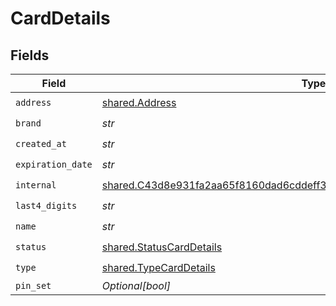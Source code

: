 # CardDetails


## Fields

| Field                                                                                                                                                              | Type                                                                                                                                                               | Required                                                                                                                                                           | Description                                                                                                                                                        |
| ------------------------------------------------------------------------------------------------------------------------------------------------------------------ | ------------------------------------------------------------------------------------------------------------------------------------------------------------------ | ------------------------------------------------------------------------------------------------------------------------------------------------------------------ | ------------------------------------------------------------------------------------------------------------------------------------------------------------------ |
| `address`                                                                                                                                                          | [shared.Address](../../models/shared/address.md)                                                                                                                   | :heavy_check_mark:                                                                                                                                                 | N/A                                                                                                                                                                |
| `brand`                                                                                                                                                            | *str*                                                                                                                                                              | :heavy_check_mark:                                                                                                                                                 | N/A                                                                                                                                                                |
| `created_at`                                                                                                                                                       | *str*                                                                                                                                                              | :heavy_check_mark:                                                                                                                                                 | N/A                                                                                                                                                                |
| `expiration_date`                                                                                                                                                  | *str*                                                                                                                                                              | :heavy_check_mark:                                                                                                                                                 | N/A                                                                                                                                                                |
| `internal`                                                                                                                                                         | [shared.C43d8e931fa2aa65f8160dad6cddeff3ae5f333e9b96d96dc85708e786c6a875](../../models/shared/c43d8e931fa2aa65f8160dad6cddeff3ae5f333e9b96d96dc85708e786c6a875.md) | :heavy_check_mark:                                                                                                                                                 | N/A                                                                                                                                                                |
| `last4_digits`                                                                                                                                                     | *str*                                                                                                                                                              | :heavy_check_mark:                                                                                                                                                 | N/A                                                                                                                                                                |
| `name`                                                                                                                                                             | *str*                                                                                                                                                              | :heavy_check_mark:                                                                                                                                                 | N/A                                                                                                                                                                |
| `status`                                                                                                                                                           | [shared.StatusCardDetails](../../models/shared/statuscarddetails.md)                                                                                               | :heavy_check_mark:                                                                                                                                                 | N/A                                                                                                                                                                |
| `type`                                                                                                                                                             | [shared.TypeCardDetails](../../models/shared/typecarddetails.md)                                                                                                   | :heavy_check_mark:                                                                                                                                                 | N/A                                                                                                                                                                |
| `pin_set`                                                                                                                                                          | *Optional[bool]*                                                                                                                                                   | :heavy_minus_sign:                                                                                                                                                 | N/A                                                                                                                                                                |